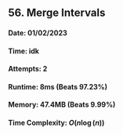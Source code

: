## 56. Merge Intervals

#### Date: 01/02/2023

#### Time: idk

#### Attempts: 2

#### Runtime: 8ms (Beats 97.23%)

#### Memory: 47.4MB (Beats 9.99%)

#### Time Complexity: $O(n\log(n))$